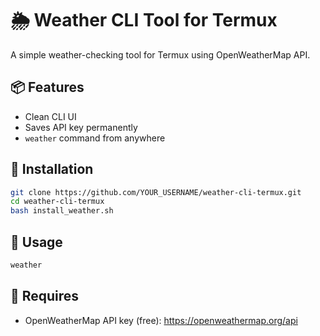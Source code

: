 # 🌦️ Weather CLI Tool for Termux

A simple weather-checking tool for Termux using OpenWeatherMap API.

## 📦 Features
- Clean CLI UI
- Saves API key permanently
- `weather` command from anywhere

## 🚀 Installation

```bash
git clone https://github.com/YOUR_USERNAME/weather-cli-termux.git
cd weather-cli-termux
bash install_weather.sh
```

## 🧠 Usage

```bash
weather
```

## 🔑 Requires
- OpenWeatherMap API key (free): https://openweathermap.org/api
